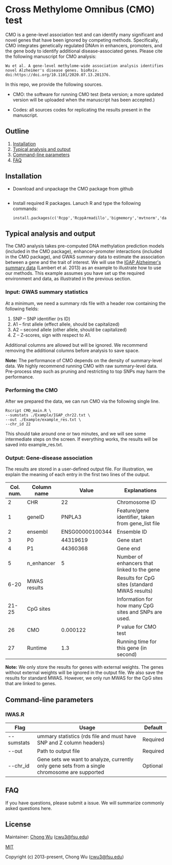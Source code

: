 # Cross Methylome Omnibus (CMO) test

CMO is a gene-level association test and can identify many significant and novel genes that have been ignored by competing methods. Specifically,  CMO integrates genetically regulated DNAm in enhancers, promoters, and the gene body to identify additional disease-associated genes. Please cite the following manuscript for CMO analysis:

```
Wu et al. A gene-level methylome-wide association analysis identifies novel Alzheimer's disease genes. bioRxiv. doi:https://doi.org/10.1101/2020.07.13.201376.
```

In this repo, we provide the following sources.

* CMO: the software for running CMO test (beta version; a more updated version will be uploaded when the manuscript has been accepted.)

* Codes: all sources codes for replicating the results present in the manuscript.

  

## Outline

1. [Installation](#Installation)
2. [Typical analysis and output](#Analysis)
3. [Command-line parameters](#Command)
4. [FAQ](#FAQ)



## <a name="Installation"></a>Installation

- Download and unpackage the CMO package from github

  ~~~
  
  ~~~

  

- Install required R packages. Lanuch R and type the following commands:

  ~~~
  install.packages(c('Rcpp','RcppArmadillo','bigmemory','mvtnorm','data.table','BEDMatrix'))
  ~~~

## <a name="Analysis"></a>Typical analysis and output

The CMO analysis takes pre-computed DNA methylation prediction models (included in the CMO package), enhancer-promoter interactions (included in the CMO package), and GWAS summary data to estimate the association between a gene and the trait of interest. We will use the [IGAP Alzheimer's summary data](http://web.pasteur-lille.fr/en/recherche/u744/igap/igap_download.php) (Lambert et al. 2013) as an example to illustrate how to use our methods. This example assumes you have set up the required environment and data, as illustrated in the previous section.

### Input: GWAS summary statistics

At a minimum, we need a summary rds file with a header row containing the following fields:

1. SNP – SNP identifier (rs ID)
2. A1 – first allele (effect allele, should be capitalized)
3. A2 – second allele (other allele, should be capitalized)
4. Z – Z-scores, sign with respect to A1.

Additional columns are allowed but will be ignored. We recommend removing the additional columns before analysis to save space. 

**Note:** The performance of CMO depends on the density of summary-level data. We highly recommend running CMO with raw summary-level data. Pre-process step such as pruning and restricting to top SNPs may harm the performance.

### Performing the CMO

After we prepared the data, we can run CMO via the following single line.

```
Rscript CMO_main.R \
--sumstats ./Example/IGAP_chr22.txt \
--out ./Example/example_res.txt \
--chr_id 22
```

This should take around one or two minutes, and we will see some intermediate steps on the screen. If everything works, the results will be saved into example_res.txt.



### Output: Gene-disease association

The results are stored in a user-defined output file. For illustration, we explain the meaning of each entry in the first two lines of the output.

| Col. num. | Column name  | Value           | Explanations                                          |
| --------- | ------------ | --------------- | ----------------------------------------------------- |
| 2         | CHR          | 22              | Chromosome ID                                         |
| 1         | geneID       | PNPLA3          | Feature/gene identifier, taken from gene_list file    |
| 2         | ensembl      | ENSG00000100344 | Ensemble ID                                           |
| 3         | P0           | 44319619        | Gene start                                            |
| 4         | P1           | 44360368        | Gene end                                              |
| 5         | n_enhancer   | 5               | Number of enhancers that linked to the gene           |
| 6-20      | MWAS results |                 | Results for CpG sites (standard MWAS results)         |
| 21- 25    | CpG sites    |                 | Information for how many CpG sites and SNPs are used. |
| 26        | CMO          | 0.000122        | P value for CMO test                                  |
| 27        | Runtime      | 1.3             | Running time for this gene (in second)                |

**Note:** We only store the results for genes with external weights. The genes without external weights will be ignored in the output file. We also save the results for standard MWAS. However, we only run MWAS for the CpG sites that are linked to genes. 

## <a name="Command"></a>Command-line parameters

### IWAS.R

| Flag       | Usage                                                        | Default  |
| ---------- | ------------------------------------------------------------ | -------- |
| --sumstats | ummary statistics (rds file and must have SNP and Z column headers) | Required |
| --out      | Path to output file                                          | Required |
| --chr_id   | Gene sets we want to analyze, currently only gene sets from a single chromosome are supported | Optional |



## <a name="Analysis"></a>FAQ

If you have questions, please submit a issue. We will summarize commonly asked questions here. 



## License

Maintainer: [Chong Wu](http://wuchong.org/index.html) (cwu3@fsu.edu)

[MIT](http://opensource.org/licenses/MIT)

Copyright (c) 2013-present, Chong Wu (cwu3@fsu.edu)